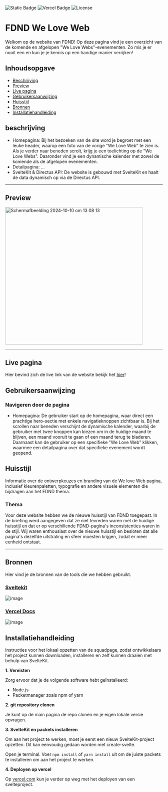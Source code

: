 ![Static Badge](https://img.shields.io/badge/usage-sveltekit-orange) ![Vercel Badge](https://deploy-badge.vercel.app/vercel/deploy-badge) ![License](https://img.shields.io/badge/license-MIT-blue)

# FDND We Love Web
Welkom op de website van FDND! Op deze pagina vind je een overzicht van de komende en afgelopen "We Love Webs"-evenementen. Zo mis je er nooit een en kun je je kennis op een handige manier verrijken!

## Inhoudsopgave
  * [Beschrijving](#beschrijving)
  * [Preview](#preview)
  * [Live pagina](live)
  * [Gebruikersaanwijzing](#gebruikersaanwijzing)
  * [Huisstijl](#huisstijl)
  * [Bronnen](#bronnen)
  * [Installatiehandleiding](#installatiehandleiding)

## beschrijving
- Homepagina: Bij het bezoeken van de site word je begroet met een leuke header, waarop een foto van de vorige "We Love Web" te zien is. Als je verder naar beneden scrolt, krijg je een toelichting op de "We Love Webs". Daaronder vind je een dynamische kalender met zowel de komende als de afgelopen evenementen.
- Detailpagina: ...
- SvelteKit & Directus API: De website is gebouwd met SvelteKit en haalt de data dynamisch op via de Directus API.
------------------------------------------------------------------------------------------------------------------
## Preview
<img width="439" alt="Scherm­afbeelding 2024-10-10 om 13 08 13" src="https://github.com/user-attachments/assets/6bb046b0-11f8-4636-8f91-7f112f021b28">

------------------------------------------------------------------------------------------------------------------

## Live pagina
Hier bevind zich de live link van de website
bekijk het [hier](https://fdnd-we-love-web.vercel.app/)!

## Gebruikersaanwijzing
### Navigeren door de pagina
* Homepagina: De gebruiker start op de homepagina, waar direct een prachtige hero-sectie met enkele navigatieknoppen zichtbaar is. Bij het scrollen naar beneden verschijnt de dynamische kalender, waarbij de gebruiker met twee knoppen kan kiezen om in de huidige maand te blijven, een maand vooruit te gaan of een maand terug te bladeren. Daarnaast kan de gebruiker op een specifieke "We Love Web" klikken, waarmee een detailpagina over dat specifieke evenement wordt geopend.

## Huisstijl
Informatie over de ontwerpkeuzes en branding van de We love Web pagina, inclusief kleurenpaletten, typografie en andere visuele elementen die bijdragen aan het FDND thema.

### Thema
Voor deze website hebben we de nieuwe huisstijl van FDND toegepast. In de briefing werd aangegeven dat ze niet tevreden waren met de huidige huisstijl en dat er op verschillende FDND-pagina's inconsistenties waren in de stijl. Wij waren enthousiast over de nieuwe huisstijl en besloten dat alle pagina's dezelfde uitstraling en sfeer moesten krijgen, zodat er meer eenheid ontstaat.

------------------------------------------------------------------------------------------------------------------

## Bronnen
Hier vind je de bronnen van de tools die we hebben gebruikt. 

### [Sveltekit](https://kit.svelte.dev/)
![image](https://github.com/user-attachments/assets/27f8ed03-7202-4a01-9924-0f358fc5e75c)

### [Vercel Docs](https://vercel.com/docs/frameworks/sveltekit)
![image](https://github.com/user-attachments/assets/f55ed6b2-1d62-4999-9d23-7e4fb1f00cf3)

## Installatiehandleiding
Instructies voor het lokaal opzetten van de squadpage, zodat ontwikkelaars het project kunnen downloaden, installeren en zelf kunnen draaien met behulp van SvelteKit.

**1. Vereisten**

Zorg ervoor dat je de volgende software hebt geïnstalleerd:

- Node.js
- Packetmanager zoals npm of yarn

**2. git repository clonen**

Je kunt op de main pagina de repo clonen en je eigen lokale versie opvragen.

**3. SvelteKit en packets installeren**

Om aan het project te werken, moet je eerst een nieuw SvelteKit-project opzetten. Dit kan eenvoudig gedaan worden met create-svelte.

Open je terminal.
Voer ```npm install``` of ```yarn install``` uit om de juiste packets te installeren om aan het project te werken.

**4. Deployen op vercel**

Op [vercel.com](https://vercel.com/docs/frameworks/sveltekit) kun je verder op weg met het deployen van een svelteproject. 
